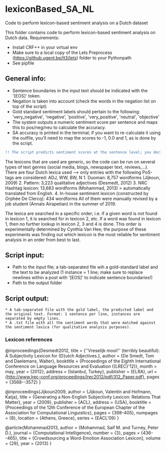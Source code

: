 # lexiconBased_SA_NL
Code to perform lexicon-based sentiment analysis on a Dutch dataset

This folder contains code to perform lexicon-based sentiment analysis on Dutch data.
Requirements:
* Install CRF++ in your virtual env
* Make sure to a local copy of the Lets Preprocess (https://github.ugent.be/lt3/lets) folder to your Pythonpath
* See pipfile

## General  info:
* Sentence boundaries in the input text should be indicated with the '[EOS]' token.
* Negation is taken into account (check the words in the negation list on top of the script)
* Gold standard sentiment labels should pertain to the following: 'very_negative', 'negative', 'positive', 'very_positive', 'neutral', 'objective'
* The system outputs a numeric sentiment score per sentence and maps this to pos/neg/neu to calculate the accuracy.
* SA accuracy is printed in the terminal; if you want to re-calculate it using the outfile, you'll need to map the scores to -1, 0.0 and 1, as is done by the script.
```diff
!! The script predicts sentiment scores at the sentence level; you decide how you aggregate for post-level predictions.
```

The lexicons that are used are generic, so the code can be run on several types of text genres (social media, blogs, newspaper text, reviews,...).
There are four Dutch lexica used --> only entries with the following PoS-tags are considered: ADJ, WW, BW, N
	1. Duoman: 8,757 wordforms (Jijkoun, 2009)
	2. Pattern: 3,223 qualitative adjectives (Desmedt, 2012)
	3. NRC Hashtag lexicon: 13,683 wordforms (Mohammad, 2013) > automatically translated from English.
	4. In-house sentiment lexicon (constructed by Orphée De Clercq): 434 wordforms
All of them were manually revised by a job student (Annaïs Airapetian) in the summer of 2019.

The lexica are searched in a specific order; i.e. if a given word is not found in lexicon 1, it is searched for in lexicon 2, etc. If a word was found in lexicon 1, then no further lookup in lexicon 2, 3 and 4 is done. This order is experimentally determined by Cynthia Van Hee; the purpose of these experiments was finding out which lexicon is the most reliable for sentiment analysis in an order from best to last.

## Script input:
* Path to the input file; a tab-separated file wih a gold-standard label and the text to be analyzed (1 instance = 1 line; make sure to replace newlines within a post with '[EOS]' to indicate sentence boundaries!)
* Path to the output folder

## Script output:
	* A tab-separated file with the gold label, the predicted label and the original text. Format: 1 sentence per line, instances are separated by empty lines.
	* A .txt file with all the sentiment words that were matched against the sentiment lexica (for qualitative analysis purposes).


### Lexicon references

@inproceedings{Desmedt2012,
    title = {''Vreselijk mooi!'' (terribly beautiful): A Subjectivity Lexicon for {D}utch Adjectives.},
    author = {De Smedt, Tom  and Daelemans, Walter},
    booktitle = {Proceedings of the Eighth International Conference on Language Resources and Evaluation ({LREC}'12)},
    month = may,
    year = {2012},
    address = {Istanbul, Turkey},
    publisher = {ELRA},
    url = {http://www.lrec-conf.org/proceedings/lrec2012/pdf/312_Paper.pdf},
    pages = {3568--3572}
}


@inproceedings{Jijkoun2009,
    author = {Jijkoun, Valentin and Hofmann, Katja},
    title = {Generating a Non-English Subjectivity Lexicon: Relations That Matter},
    year = {2009},
    publisher = {ACL},
    address = {USA},
    booktitle = {Proceedings of the 12th Conference of the European Chapter of the Association for Computational Linguistics},
    pages = {398–405},
    numpages = {8},
    location = {Athens, Greece},
    series = {EACL'09}
}

@article{Mohammad2013,
	author = {Mohammad, Saif M. and Turney, Peter D.},
	journal = {Computational Intelligence},
	number = {3},
	pages = {436--465},
	title = {Crowdsourcing a Word-Emotion Association Lexicon},
	volume = {29},
	year = {2013}
}
